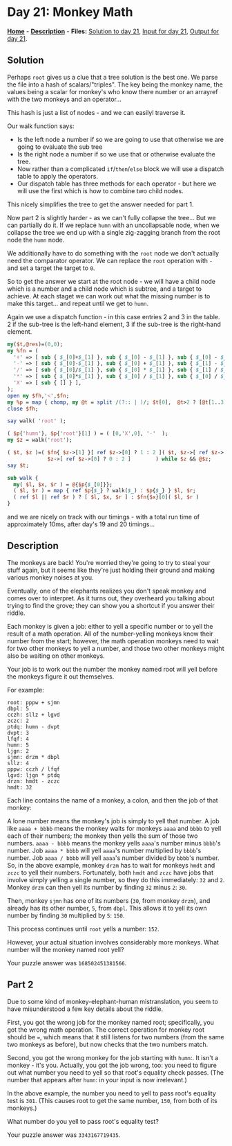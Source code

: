 # Day 21: Monkey Math

**[Home](README.md)** - **[Description](#description)** - **Files:** [Solution to day 21](21.pl), [Input for day 21](data/21.txt), [Output for day 21](out/21.txt).

## Solution

Perhaps `root` gives us a clue that a tree solution is the best one. We parse the file into a hash of scalars/"triples". The key being the monkey name, the values being a scalar for monkey's who know there number or an arrayref with the two monkeys and an operator...

This hash is just a list of nodes - and we can easilyl traverse it.

Our walk function says:
  * Is the left node a number if so we are going to use that otherwise we are going to evaluate the sub tree
  * Is the right node a number if so we use that or otherwise evaluate the tree.
  * Now rather than a complicated `if`/`then`/`else` block we will use a dispatch table to apply the operators.
  * Our dispatch table has three methods for each operator - but here we will use the first which is how to combine two child nodes.

This nicely simplifies the tree to get the answer needed for part 1.

Now part 2 is slightly harder - as we can't fully collapse the tree... But we can partially do it. If we replace `humn` with an uncollapsable node, when we collapse the tree we end up with a single zig-zagging branch from the root node the `humn` node.

We additionally have to do something with the `root` node we don't actually need the comparator operator. We can replace the `root` operation with `-` and set a target the target to `0`.

So to get the answer we start at the root node - we will have a child node which is a number and a child node which is subtree, and a target to achieve. At each staget we can work out what the missing number is to make this target... and repeat until we get to `humn`.

Again we use a dispatch function - in this case entries 2 and 3 in the table. 2 if the sub-tree is the left-hand element, 3 if the sub-tree is the right-hand element.

```perl
my($t,@res)=(0,0);
my %fn = (
  '+' => [ sub { $_[0]+$_[1] }, sub { $_[0] - $_[1] }, sub { $_[0] - $_[1] } ],
  '-' => [ sub { $_[0]-$_[1] }, sub { $_[0] + $_[1] }, sub { $_[1] - $_[0] } ],
  '/' => [ sub { $_[0]/$_[1] }, sub { $_[0] * $_[1] }, sub { $_[1] / $_[0] } ],
  '*' => [ sub { $_[0]*$_[1] }, sub { $_[0] / $_[1] }, sub { $_[0] / $_[1] } ],
  'X' => [ sub { [] } ],
);
open my $fh,'<',$fn;
my %p = map { chomp, my @t = split /(?:: | )/; $t[0],  @t>2 ? [@t[1..3]] : $t[1] } <$fh>;
close $fh;

say walk( 'root' );

( $p{'humn'}, $p{'root'}[1] ) = ( [0,'X',0], '-'  );
my $z = walk('root');

( $t, $z )=( $fn{ $z->[1] }[ ref $z->[0] ? 1 : 2 ]( $t, $z->[ ref $z->[0] ? 2 : 0 ] ),
             $z->[ ref $z->[0] ? 0 : 2 ]        ) while $z && @$z;
say $t;

sub walk {
  my( $l, $x, $r ) = @{$p{$_[0]}};
  ( $l, $r ) = map { ref $p{$_} ? walk($_) : $p{$_} } $l, $r;
  ( ref $l || ref $r ) ? [ $l, $x, $r ] : $fn{$x}[0]( $l, $r )
}
```

and we are nicely on track with our timings - with a total run time of approximately 10ms, after day's 19 and 20 timings...
## Description

The monkeys are back! You're worried they're going to try to steal your stuff again, but it seems like they're just holding their ground and making various monkey noises at you.

Eventually, one of the elephants realizes you don't speak monkey and comes over to interpret. As it turns out, they overheard you talking about trying to find the grove; they can show you a shortcut if you answer their riddle.

Each monkey is given a job: either to yell a specific number or to yell the result of a math operation. All of the number-yelling monkeys know their number from the start; however, the math operation monkeys need to wait for two other monkeys to yell a number, and those two other monkeys might also be waiting on other monkeys.

Your job is to work out the number the monkey named root will yell before the monkeys figure it out themselves.

For example:

```
root: pppw + sjmn
dbpl: 5
cczh: sllz + lgvd
zczc: 2
ptdq: humn - dvpt
dvpt: 3
lfqf: 4
humn: 5
ljgn: 2
sjmn: drzm * dbpl
sllz: 4
pppw: cczh / lfqf
lgvd: ljgn * ptdq
drzm: hmdt - zczc
hmdt: 32
```

Each line contains the name of a monkey, a colon, and then the job of that monkey:

A lone number means the monkey's job is simply to yell that number.
A job like `aaaa + bbbb` means the monkey waits for monkeys `aaaa` and `bbbb` to yell each of their numbers; the monkey then yells the sum of those two numbers.
`aaaa - bbbb` means the monkey yells `aaaa`'s number minus `bbbb`'s number.
Job `aaaa * bbbb` will yell `aaaa`'s number multiplied by `bbbb`'s number.
Job `aaaa / bbbb` will yell `aaaa`'s number divided by `bbbb`'s number.
So, in the above example, monkey `drzm` has to wait for monkeys `hmdt` and `zczc` to yell their numbers. Fortunately, both `hmdt` and `zczc` have jobs that involve simply yelling a single number, so they do this immediately: `32` and `2`. Monkey `drzm` can then yell its number by finding `32` minus `2`: `30`.

Then, monkey `sjmn` has one of its numbers (`30`, from monkey `drzm`), and already has its other number, `5`, from `dbpl`. This allows it to yell its own number by finding `30` multiplied by `5`: `150`.

This process continues until `root` yells a number: `152`.

However, your actual situation involves considerably more monkeys. What number will the monkey named root yell?

Your puzzle answer was `168502451381566`.

## Part 2
Due to some kind of monkey-elephant-human mistranslation, you seem to have misunderstood a few key details about the riddle.

First, you got the wrong job for the monkey named root; specifically, you got the wrong math operation. The correct operation for monkey root should be `=`, which means that it still listens for two numbers (from the same two monkeys as before), but now checks that the two numbers match.

Second, you got the wrong monkey for the job starting with `humn`:. It isn't a monkey - it's you. Actually, you got the job wrong, too: you need to figure out what number you need to yell so that root's equality check passes. (The number that appears after `humn`: in your input is now irrelevant.)

In the above example, the number you need to yell to pass root's equality test is `301`. (This causes root to get the same number, `150`, from both of its monkeys.)

What number do you yell to pass root's equality test?

Your puzzle answer was `3343167719435`.
